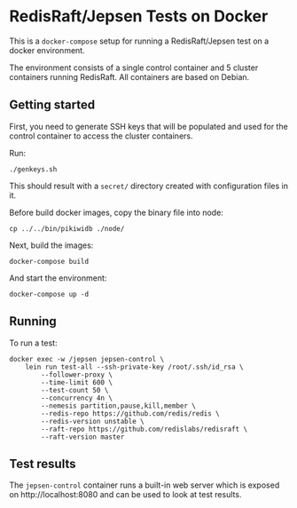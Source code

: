 # RedisRaft/Jepsen Tests on Docker

This is a `docker-compose` setup for running a RedisRaft/Jepsen test on a docker
environment.

The environment consists of a single control container and 5 cluster containers
running RedisRaft. All containers are based on Debian.

## Getting started

First, you need to generate SSH keys that will be populated and used for the
control container to access the cluster containers.

Run:

    ./genkeys.sh

This should result with a `secret/` directory created with configuration files
in it.

Before build docker images, copy the binary file into node:

    cp ../../bin/pikiwidb ./node/

Next, build the images:

    docker-compose build

And start the environment:

    docker-compose up -d

## Running

To run a test:

    docker exec -w /jepsen jepsen-control \
        lein run test-all --ssh-private-key /root/.ssh/id_rsa \
            --follower-proxy \
            --time-limit 600 \
            --test-count 50 \
            --concurrency 4n \
            --nemesis partition,pause,kill,member \
            --redis-repo https://github.com/redis/redis \
            --redis-version unstable \
            --raft-repo https://github.com/redislabs/redisraft \
            --raft-version master

## Test results

The `jepsen-control` container runs a built-in web server which is exposed on
http://localhost:8080 and can be used to look at test results.

<br/><br/>
<br/><br/>


